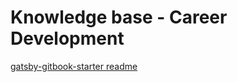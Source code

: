 # Knowledge base - Career Development

[gatsby-gitbook-starter readme](docs/gatsby-gitbook-starter-readme.md)